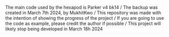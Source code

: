 The main code used by the hexapod is Parker v4 bk14 /
The backup was created in March 7th 2024, by MukhitKwo /
This repository was made with the intention of showing the progress of the project /
If you are going to use the code as example, please credit the author if possible /
This project will likely stop being developed in March 18h 2024
